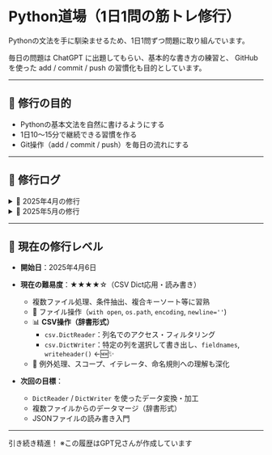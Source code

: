 # Python道場（1日1問の筋トレ修行）

Pythonの文法を手に馴染ませるため、1日1問ずつ問題に取り組んでいます。

毎日の問題は ChatGPT に出題してもらい、基本的な書き方の練習と、
GitHub を使った add / commit / push の習慣化も目的としています。

---

## 🥋 修行の目的

- Pythonの基本文法を自然に書けるようにする
- 1日10〜15分で継続できる習慣を作る
- Git操作（add / commit / push）を毎日の流れにする

---

## 📅 修行ログ

<details>
<summary>📁 2025年4月の修行</summary>

- `2025-04-06.py`：
  - リストから偶数を抽出する関数（内包表記あり）

- `2025-04-07.py`：
  - 文字列から母音だけを抽出する関数（`for`文 & `list comprehension`）

- `2025-04-07-2.py`：
  - 文字列から母音が出現する**インデックス**のみ抽出（`enumerate()` 入門＆応用）

- `2025-04-08.py`：
  - 偶数のみを2倍して返す関数（`for`文＋内包表記の使い分け）

- `2025-04-08-2.py`：
  - 文字列から小文字アルファベットのみ抽出（正規表現での処理）

- `2025-04-09.py`：
  - 英数字のみを抽出する関数（`.isalnum()`＋`.isascii()` を併用して漢字や記号を除外）

- `2025-04-10.py`：
  - 文字列から数字だけを抽出する関数（`.isdigit()`＋`.isascii()`で全角と半角を制御）

- `2025-04-10-2.py`：
  - テキストファイルから「数字だけの行」を抽出する処理（`with open()` によるファイル読み取り・`strip()`活用）

- `2025-04-10-3.py`：
  - テキストファイルの内容を逆順にして別ファイルに書き出す（`readlines()`＋`.reverse()`＋`write()` の基本型）

- `2025-04-11.py`：
  - 今日の日付とメッセージを "input.txt" に追記する関数（`datetime.date.today()`＋`write()`＋追記モード `"a"` を活用）

- `2025-04-12.py`：
  - テキストファイル内から特定のキーワードを含む行だけを抽出する関数（`in` 演算子＋`.lower()`で大文字・小文字を無視した検索を実装）

- `2025-04-13.py`：
  - テキストファイルの内容を「行番号付き」で表示する関数（`enumerate()` の `start` パラメータを活用し、表示順を1から開始）

- `2025-04-14.py`：
  - "input.txt" から数字だけの行を抽出し、"output.txt" に書き出す関数（`isdigit()` を使った条件フィルタ＋リスト操作＋ファイル出力の基本型を確認）

- `2025-04-15.py`：
  - CSVファイルの各行を行番号付きで表示（`csv.reader()`＋`enumerate(start=1)` による基本の読み取り）

- `2025-04-15-2.py`：
  - CSVファイルから2列目のデータだけを抽出して表示（インデックスアクセス `[1]` による列指定処理）

- `2025/0416-1/2025-04-16-1.py`：
  - CSVファイルから2列目が "Python" の行だけを抽出し、リストとして出力

- `2025/0416-2/2025-04-16-2.py`：
  - 抽出した行を新たなCSVファイルに書き出し（`csv.writer()`＋`writerows()`）

- `2025/0416-3/2025-04-16-3.py`：
  - CSVファイルの全行を行番号付きで `log.txt` に記録（`enumerate(..., start=1)`）
  - ※ 実行環境によるカレントディレクトリの違いにより、`__file__` を使ったパス構成方法を習得
  - ※ `os.path.dirname(__file__)` を重ねて階層をさかのぼる応用パターンも確認

- `2025/0418/2025-04-18-1.py`：
  - 2列目に "Python" を含む行のみ抽出し、`log.txt` に出力（部分一致 + 大文字小文字無視）
  - 内包表記による一行出力表現も試行
  - `",".join(row)` vs `str(row)` の出力フォーマットの違いを確認

- `2025/0418/2025-04-18-2.py`：
  - "Python" を含む行だけを `filtered.csv` に出力し、同時に件数を `log.txt` に記録
  - 処理ステップを明確に分けて記述（読み込み → 抽出 → 書き出し → ログ）
  - 行数カウント処理（`match_rows_count`）と、内包表記による `len()` 利用パターンの違いを体感
  - 書き方の構造改善（フィルタ結果のリスト化 → 使い回し可能な形）について考察

- `2025/0419/2025-04-19.py`：
  - `file1.csv` と `file2.csv` を読み込み、内容を1つのファイルに統合（`merged.csv`）
  - `csv.reader()` でリスト化した2ファイルの内容を `list_f1 + list_f2` で結合
  - `csv.writer().writerows()` による一括書き出し構成を採用
  - 複数ファイルの読み→統合→書き出しの流れを正確に整理・実装
  - 🌱 修行中に遭遇した「`writerow` を `writerrow` と書いてしまう」タイプミスを自己発見・自己修正
  - この気づきから `writerow()` vs `writerows()` の違いと用途も再確認
  - 打鍵ミスに気づく観察力とリカバリー力の重要性を実感

- `2025/0420/2025-04-20.py`：
  - `"sample.csv"` から「2列目に 'Python' を含む行」だけを抽出し、"filtered.csv" に出力
  - 書き込みモード（"追記" or "上書き"）を `input()` で選択可能にするインタラクション実装
  - `"python" in row[1].lower()` による部分一致＆大小文字無視の柔軟なフィルタ判定
  - 書き込み方法や出力構成の見直しを通して、より実践的なフロー設計に対する理解が深まる
  - 入力バリデーション（`y/n`判定）やエラー防止のフロー順設計にも気づきあり

- `2025/0421/task20250421-2.py`：
  - `sample.csv` の中から「2列目に 'Python' を含む行」を抽出（大文字小文字無視）
  - 抽出された行を `filtered.csv` に書き出し（`csv.writer().writerows()` を使用）
  - 抽出件数を `log.txt` に "抽出件数：X件" という形式で記録
  - 書き出し形式や出力数の確認を通じて、ファイル構造の正確さを意識した構え
  - ☑ 実行ファイル・入力CSV・出力ログすべてが整っており、実務に耐える一連の流れを自力で完成
  - ☑ コードの整形・責務の分離・エラーへの気づき・自己修正も含め、道場流“型”の真髄を実践

- `2025/0422/task0422.py`：
  - `sample.csv` の中から「1列目に 'A' を含む行」を抽出し、`filtered.csv` に書き出し
  - 大文字小文字を区別せず部分一致でのフィルタ処理（`"A" in row[0].upper()`）
  - `writer.writerows()` によるCSV形式での出力処理を採用

- `2025/0422/task0422-2.py`：
  - `sample.csv` の中から「3列目が5より大きい」行のみ抽出し、`filtered.csv` に書き出し
  - `int(row[2]) > 5` での数値判定＋`try-except` による変換失敗時の安全対策
  - 正常終了時の `print("filter completed!")` を導入し、処理完了の明示も実施
- `2025/0423/task0423.py`：
  - `sample.csv` の中から「2列目に 'Java' を含まない行」だけを抽出し、`filtered.csv` に書き出し
  - 判定は `row[1].lower()` を使い小文字で統一、部分一致の否定に `not in` を使用
  - 命名の見直し (`filtered_path` → `filtered_csv_path`) によって構造的な可読性も向上

- `2025/0423/task0423-2.py`：
  - `sample.csv` の中から「3列目が整数でかつ偶数」である行のみ抽出して書き出し
  - `int()` による数値化に対して `try-except` を組み込み、文字列や小数をエラーとして回避
  - `isinstance(num, int)` による型の安全確認も導入し、より堅牢な条件構文を構築
  - `print(e)` で例外内容も明示し、ログ出力的にも活用可能な仕上がりに

- `2025/0424/task0424.py`：
  - `file1.csv` と `file2.csv` の中から、「2列目が 'Python'」の行だけを抽出し、`filtered.csv` に書き出す処理
  - 大文字小文字を無視して一致判定（`row[1].lower() == "python"`）
  - 2ファイルを `for path in (...)` でスマートにループ処理し、1パスで条件抽出
  - 書き出しは `writer.writerows()` でまとめて出力、構造も出力も明確に仕上げた

- `2025/0425/task0425.py`：
  - `file1.csv` と `file2.csv` を結合し、3列目（インデックス2）の数値を昇順（小さい順）にソート
  - `key=lambda r: int(r[2])` を使ってlambda関数でソート基準を指定
  - `writer.writerows()` による一括出力
  - sortの基本型（昇順）を習得

- `2025/0425/task0425-2.py`：
  - 同じく `file1.csv` と `file2.csv` を結合し、3列目の数値を今度は降順（大きい順）にソート
  - `reverse=True` を付けて並び順をコントロール
  - lambda式とsortの組み合わせにさらに慣れ、自在に並び順を操れるレベルに到達
  - sort＋lambdaの動作原理（キー生成→比較）も深く理解- `2025/0426/task0426.py`：
  - `file1.csv` と `file2.csv` を結合し、
  - 2列目に "Python" を含む行のみ抽出、
  - さらに3列目（数値）を降順で並び替え、
  - `sorted_python.csv` に出力！
  - sort()＋lambda応用と、フィルタリング処理を同時に組み合わせる実戦型！

- `2025/0426/task0426-2.py`：
  - `file1.csv` と `file2.csv` をそれぞれ読み込み、
  - 2列目に "Python" を含む行だけフィルタリング、
  - 抽出行を `extend()` でまとめ上げ、
  - `filtered_python.csv` に出力！
  - 「ファイルごとにフィルタ → まとめて一括出力」という実践型の流れを完全習得！- `2025/0427/task0427.py`：
  - `file1.csv` と `file2.csv` を結合し、
  - 2列目に "Python" を含む行だけを抽出、
  - 3列目（数値）を降順、さらに同値の場合は1列目（文字列）を昇順に並び替え！
  - sort＋lambda＋タプル複合キーによる並び替えロジックを完全実装！
  - 「数値は -int() で反転」「文字列はそのまま昇順」という並び替え戦略をマスター！！
- `2025/0428/task0428.py`：
  - file1.csv / file2.csv を結合し、2列目に 'Python' を含む行を抽出
  - 3列目（数値）を降順、同じ値なら1列目（文字列）を降順にソート
  - lambda式による複合キーソートの型を習得
- `2025/0428/task0428-2.py`：
  - file1.csv / file2.csv を結合し、2列目に 'Python' を含み、3列目が50以上の行を抽出
  - 3列目を降順、1列目を昇順に並び替え
  - 数値比較と文字列の複合キー構成を正確に記述
- `2025/0429/task0429.py`：
  - file1.csv / file2.csv を結合し、2列目に 'Python' を含み、3列目が50以上の行を抽出
  - 3列目（数値）を降順、1列目（文字列）を昇順に並び替え
  - lambda式でのキー指定に慣れ、複合ソートを自在に操れるように
- `2025/0430/task0430.py`：
  - sorted()とlist.sort()の違い、破壊的メソッドか否かを整理
  - lambda式と比較キーの関係、降順ソートの仕組み（-int等）を実験
  - 複雑なキー（数値＋文字列）の扱いを理解し、sortに強くなる
</details>
<details>
<summary>📁 2025年5月の修行</summary>

- `2025/0501/task0501.py`：
  - file1.csv / file2.csv を結合し、2列目が 'Python' の行のみを抽出
  - 完全一致の重複行を除去（先に出た1件を残す）
  - set + list で順序を保持した重複除去を実装

- `2025/0502/task0502.py`：
  - `file1.csv` と `file2.csv` を読み込み、2列目に "Python" を含む行の3列目（数値）を合計
  - 該当行の抽出 → 数値化（`int()`）→ 合計（`sum()`）のシンプルな構成
  - 内包表記で一気通貫に処理を記述し、読みやすさと効率性を両立

- `2025/0503/task0503.py`：
  - `file1.csv` と `file2.csv` を読み込み、**1列目が "A" で始まる**行だけを抽出し、`filtered.csv` に書き出し
  - `startswith()` の基本使用法と、`.strip()` での前処理の重要性を確認
  - 条件付きフィルタの実践的パターンとして応用力を高めた

- `2025/0503/task0503-2.py`：
  - ヘッダー付きCSVを `csv.DictReader()` で読み込み、辞書形式で表示する処理を実装
  - 読み込み時にも `newline=''` を指定する方が安全であることを再確認- `2025/0504/task0504.py`：
  - `csv.DictReader` を使い、列名 (`row['language']`) を指定して条件フィルタリングを実行
  - `.lower()` を用いて大文字小文字を区別しない判定を実装- `2025/0505/task0505.py`：
  - `csv.DictReader` を用いてCSVを辞書として読み込み
  - 特定列 (`level`) の値でフィルタし、別の列 (`name`) の値を抽出・表示
  - 条件比較の厳密性 (`==` vs `in`)、Python/JSのアクセス記法の違いについて考察
- `2025/0505/task0505-2.py`：
  - `csv.DictWriter` を導入し、辞書データから特定の列 (`name`, `email`) だけを選んで新しいCSVファイル (`experts.csv`) に書き出し
  - `fieldnames` の指定、`writeheader()`、`writerow()` の正しい使い方を習得・修正
  - 要件定義（ファイル名、列名指定）を正確に満たすことの重要性を再確認
</details>

---

## 🧗 現在の修行レベル

- **開始日**：2025年4月6日
- **現在の難易度**：★★★★☆（CSV Dict応用・読み書き）
  - 複数ファイル処理、条件抽出、複合キーソート等に習熟
  - 📁 ファイル操作（`with open`, `os.path`, `encoding`, `newline=''`)
  - 📊 **CSV操作（辞書形式）**
    - `csv.DictReader`：列名でのアクセス・フィルタリング
    - `csv.DictWriter`：特定の列を選択して書き出し、`fieldnames`, `writeheader()` ←🆕✨
  - 🧠 例外処理、スコープ、イテレータ、命名規則への理解も深化

- **次回の目標**：
  - `DictReader` / `DictWriter` を使ったデータ変換・加工
  - 複数ファイルからのデータマージ（辞書形式）
  - JSONファイルの読み書き入門

---

引き続き精進！
※この履歴はGPT兄さんが作成しています
